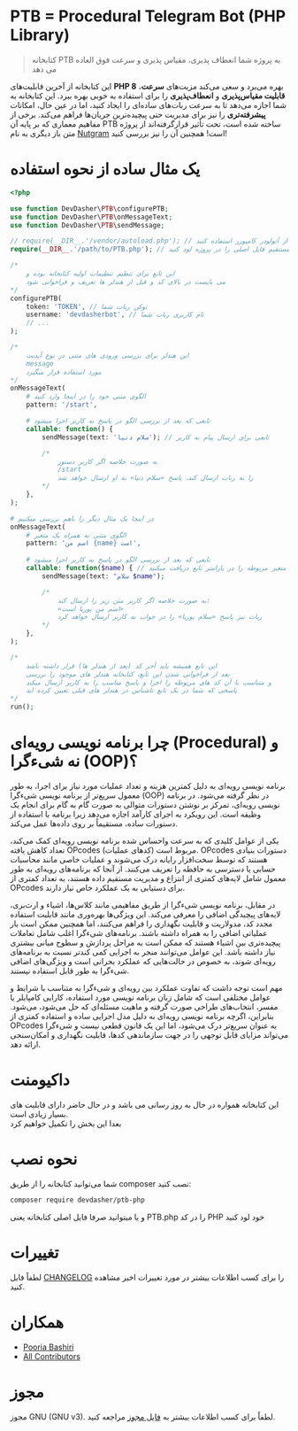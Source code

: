 # PTB = Procedural Telegram Bot (PHP Library)

> کتابخانه PTB به پروژه شما انعطاف پذیری، مقیاس پذیری و سرعت فوق العاده می دهد

این کتابخانه از آخرین قابلیت‌های **PHP 8** بهره می‌برد و سعی می‌کند مزیت‌های **سرعت**، **قابلیت مقیاس‌پذیری** و **انعطاف‌پذیری** را برای استفاده به خوبی بهره ببرد. این کتابخانه به شما اجازه می‌دهد تا به سرعت ربات‌های ساده‌ای را ایجاد کنید، اما در عین حال، امکانات **پیشرفته‌تری** را نیز برای مدیریت حتی پیچیده‌ترین جریان‌ها فراهم می‌کند. برخی از مفاهیم معماری که بر پایه آن PTB ساخته شده است، تحت تأثیر قرارگرفته‌اند از پروژه متن باز دیگری به نام [Nutgram](https://github.com/nutgram/nutgram) است! همچنین آن را نیز بررسی کنید!

# یک مثال ساده از نحوه استفاده
```php
<?php

use function DevDasher\PTB\configurePTB;
use function DevDasher\PTB\onMessageText;
use function DevDasher\PTB\sendMessage;

// require(__DIR__.'/vendor/autoload.php'); // میتوانید از آتولودر کامپوزر استفاده کنید
require(__DIR__.'/path/to/PTB.php'); // یا به صورت مستقیم فایل اصلی را در پروژه لود کنید

/*
    این تابع برای تنظیم تنظیمات اولیه کتابخانه بوده و 
    می بایست در بالای کد و قبل از هندلر ها تعریف و فراخوانی شود
*/
configurePTB(
    token: 'TOKEN', // توکن ربات شما
    username: 'devdasherbot', // نام کاربری ربات شما
    // ...
);

/*
    این هندلر برای بررسی ورودی های متنی در نوع آپدیت
    message
    مورد استفاده قرار میگیرد
*/
onMessageText(
    # الگوی متنی خود را در اینجا وارد کنید
    pattern: '/start', 

    # تابعی که بعد از بررسی الگو در پاسخ به کاربر اجرا میشود
    callable: function() { 
        sendMessage(text: 'سلام دنیا'); // تابعی برای ارسال پیام به کاربر

        /*
            به صورت خلاصه اگر کاربر دستور
            /start
            را به ربات ارسال کند، پاسخ «سلام دنیا» به او ارسال خواهد شد
        */
    },
);

# در اینجا یک مثال دیگر را باهم بررسی میکنیم
onMessageText(
    # الگوی متنی به همراه یک متغیر
    pattern: 'اسم من {name} است', 
    
    # تابعی که بعد از بررسی الگو در پاسخ به کاربر اجرا میشود
    callable: function($name) { // دقت کنید که متغیر مربوطه را در پارامتر تابع دریافت میکنید
        sendMessage(text: "سلام $name");

        /*
            به صورت خلاصه اگر کاربر متن زیر را ارسال کند:
            «اسم من پوریا است»
            ربات نیز پاسخ «سلام پوریا» را در جواب به کاربر ارسال خواهد کرد
        */
    },
);

/*
    این تابع همیشه باید آخر کد (بعد از هندلر ها) قرار داشته باشد
    بعد از فراخوانی شدن این تابع، کتابخانه هندلر های موجود را بررسی
    و متناسب با آن کد های مربوطه را اجرا و پاسخ مناسب را به کاربر ارسال میکند
    پاسخی که شما در یک تابع ناشناس در هندلر های قبلی تعیین کرده اید
*/
run();


```
# چرا برنامه نویسی رویه‌ای (Procedural) و نه شیءگرا (OOP)؟
برنامه نویسی رویه‌ای به دلیل کمترین هزینه و تعداد عملیات مورد نیاز برای اجرا، به طور معمول سریع‌تر از برنامه نویسی شیءگرا (OOP) در نظر گرفته می‌شود. در برنامه نویسی رویه‌ای، تمرکز بر نوشتن دستورات متوالی به صورت گام به گام برای انجام یک وظیفه است. این رویکرد به اجرای کارآمد اجازه می‌دهد زیرا برنامه با استفاده از دستورات ساده، مستقیماً بر روی داده‌ها عمل می‌کند.

یکی از عوامل کلیدی که به سرعت واحساس شده برنامه نویسی رویه‌ای کمک می‌کند، تعداد کاهش یافته OPcodes (کدهای عملیات) مربوط است. OPcodes دستورات بنیادی هستند که توسط سخت‌افزار رایانه درک می‌شوند و عملیات خاصی مانند محاسبات حسابی یا دسترسی به حافظه را تعریف می‌کنند. از آنجا که برنامه‌های رویه‌ای به طور معمول شامل لایه‌های کمتری از انتزاع و مدیریت مستقیم داده هستند، به تعداد کمتری از OPcodes برای دستیابی به یک عملکرد خاص نیاز دارند.

در مقابل، برنامه نویسی شیءگرا از طریق مفاهیمی مانند کلاس‌ها، اشیاء و ارث‌بری، لایه‌های پیچیدگی اضافی را معرفی می‌کند. این ویژگی‌ها بهره‌وری مانند قابلیت استفاده مجدد کد، مدولاریت و قابلیت نگهداری را فراهم می‌کنند، اما همچنین ممکن است بار عملیاتی اضافی را به همراه داشته باشند. برنامه‌های شیءگرا اغلب شامل تعاملات پیچیده‌تری بین اشیاء هستند که ممکن است به مراحل پردازش و سطوح میانی بیشتری نیاز داشته باشد. این عوامل می‌توانند منجر به اجرایی کمی کندتر نسبت به برنامه‌های رویه‌ای شوند، به خصوص در حالت‌هایی که عملکرد بحرانی است و ویژگی‌های اضافی شیءگرا به طور قابل استفاده نیستند.

مهم است توجه داشت که تفاوت عملکرد بین رویه‌ای و شیءگرا به متناسب با شرایط و عوامل مختلفی است که شامل زبان برنامه نویسی مورد استفاده، کارایی کامپایلر یا مفسر، انتخاب‌های طراحی صورت گرفته و ماهیت مسئله‌ای که حل می‌شود، می‌شود. بنابراین، اگرچه برنامه نویسی رویه‌ای به دلیل مدل اجرایی ساده و استفاده کمتری از OPcodes به عنوان سریع‌تر درک می‌شود، اما این یک قانون قطعی نیست و شیءگرا می‌تواند مزایای قابل توجهی را در جهت سازماندهی کدها، قابلیت نگهداری و امکان‌سنجی ارائه دهد.

# داکیومنت
این کتابخانه همواره در حال به روز رسانی می باشد و در حال حاضر دارای قابلیت های بسیار زیادی است.  
بعدا این بخش را تکمیل خواهیم کرد

# نحوه نصب
شما می‌توانید کتابخانه را از طریق composer نصب کنید:

```bash
composer require devdasher/ptb-php
```

و یا میتوانید صرفا فایل اصلی کتابخانه یعنی PTB.php را در کد PHP خود لود کنید

# تغییرات
لطفاً فایل [CHANGELOG](CHANGELOG.md) را برای کسب اطلاعات بیشتر در مورد تغییرات اخیر مشاهده کنید.

# همکاران
- [Pooria Bashiri](https://github.com/devdahser)
- [All Contributors](../../contributors)

# مجوز
مجوز GNU (GNU v3). لطفاً برای کسب اطلاعات بیشتر به [فایل مجوز](LICENSE.md) مراجعه کنید.






